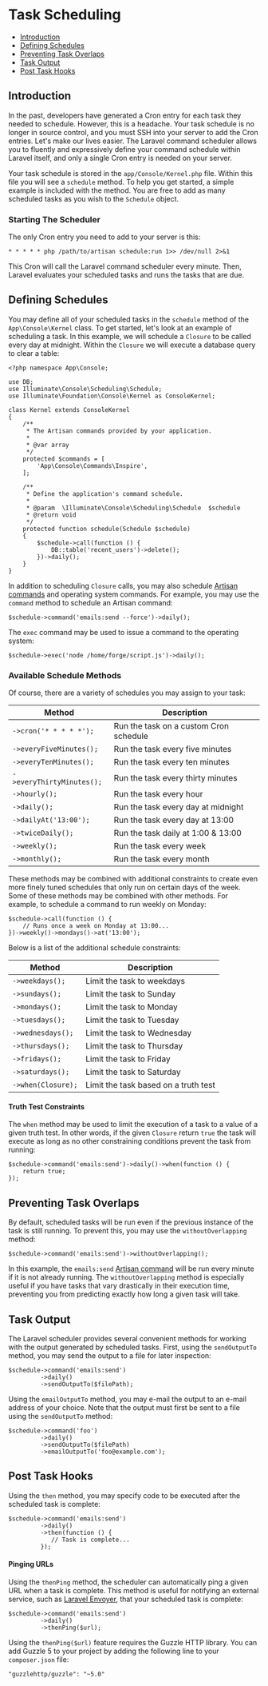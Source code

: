 # Task Scheduling

- [Introduction](#introduction)
- [Defining Schedules](#defining-schedules)
- [Preventing Task Overlaps](#preventing-task-overlaps)
- [Task Output](#task-output)
- [Post Task Hooks](#post-task-hooks)

<a name="introduction"></a>
## Introduction

In the past, developers have generated a Cron entry for each task they needed to schedule. However, this is a headache. Your task schedule is no longer in source control, and you must SSH into your server to add the Cron entries. Let's make our lives easier. The Laravel command scheduler allows you to fluently and expressively define your command schedule within Laravel itself, and only a single Cron entry is needed on your server.

Your task schedule is stored in the `app/Console/Kernel.php` file. Within this file you will see a `schedule` method. To help you get started, a simple example is included with the method. You are free to add as many scheduled tasks as you wish to the `Schedule` object.

### Starting The Scheduler

The only Cron entry you need to add to your server is this:

	* * * * * php /path/to/artisan schedule:run 1>> /dev/null 2>&1

This Cron will call the Laravel command scheduler every minute. Then, Laravel evaluates your scheduled tasks and runs the tasks that are due.

<a name="defining-schedules"></a>
## Defining Schedules

You may define all of your scheduled tasks in the `schedule` method of the `App\Console\Kernel` class. To get started, let's look at an example of scheduling a task. In this example, we will schedule a `Closure` to be called every day at midnight. Within the `Closure` we will execute a database query to clear a table:

	<?php namespace App\Console;

	use DB;
	use Illuminate\Console\Scheduling\Schedule;
	use Illuminate\Foundation\Console\Kernel as ConsoleKernel;

	class Kernel extends ConsoleKernel
	{
	    /**
	     * The Artisan commands provided by your application.
	     *
	     * @var array
	     */
	    protected $commands = [
	        'App\Console\Commands\Inspire',
	    ];

	    /**
	     * Define the application's command schedule.
	     *
	     * @param  \Illuminate\Console\Scheduling\Schedule  $schedule
	     * @return void
	     */
	    protected function schedule(Schedule $schedule)
	    {
	        $schedule->call(function () {
	        	DB::table('recent_users')->delete();
	        })->daily();
	    }
	}

In addition to scheduling `Closure` calls, you may also schedule [Artisan commands](/docs/{{version}}/artisan) and operating system commands. For example, you may use the `command` method to schedule an Artisan command:

    $schedule->command('emails:send --force')->daily();

The `exec` command may be used to issue a command to the operating system:

    $schedule->exec('node /home/forge/script.js')->daily();

### Available Schedule Methods

Of course, there are a variety of schedules you may assign to your task:

Method  | Description
------------- | -------------
`->cron('* * * * *');`  |  Run the task on a custom Cron schedule
`->everyFiveMinutes();`  |  Run the task every five minutes
`->everyTenMinutes();`  |  Run the task every ten minutes
`->everyThirtyMinutes();`  |  Run the task every thirty minutes
`->hourly();`  |  Run the task every hour
`->daily();`  |  Run the task every day at midnight
`->dailyAt('13:00');`  |  Run the task every day at 13:00
`->twiceDaily();`  |  Run the task daily at 1:00 & 13:00
`->weekly();`  |  Run the task every week
`->monthly();`  |  Run the task every month

These methods may be combined with additional constraints to create even more finely tuned schedules that only run on certain days of the week. Some of these methods may be combined with other methods. For example, to schedule a command to run weekly on Monday:

	$schedule->call(function () {
		// Runs once a week on Monday at 13:00...
	})->weekly()->mondays()->at('13:00');

Below is a list of the additional schedule constraints:

Method  | Description
------------- | -------------
`->weekdays();`  |  Limit the task to weekdays
`->sundays();`  |  Limit the task to Sunday
`->mondays();`  |  Limit the task to Monday
`->tuesdays();`  |  Limit the task to Tuesday
`->wednesdays();`  |  Limit the task to Wednesday
`->thursdays();`  |  Limit the task to Thursday
`->fridays();`  |  Limit the task to Friday
`->saturdays();`  |  Limit the task to Saturday
`->when(Closure);`  |  Limit the task based on a truth test

#### Truth Test Constraints

The `when` method may be used to limit the execution of a task to a value of a given truth test. In other words, if the given `Closure` return `true` the task will execute as long as no other constraining conditions prevent the task from running:

	$schedule->command('emails:send')->daily()->when(function () {
		return true;
	});

<a name="preventing-task-overlaps"></a>
## Preventing Task Overlaps

By default, scheduled tasks will be run even if the previous instance of the task is still running. To prevent this, you may use the `withoutOverlapping` method:

	$schedule->command('emails:send')->withoutOverlapping();

In this example, the `emails:send` [Artisan command](/docs/{{version}}/artisan) will be run every minute if it is not already running. The `withoutOverlapping` method is especially useful if you have tasks that vary drastically in their execution time, preventing you from predicting exactly how long a given task will take.

<a name="task-output"></a>
## Task Output

The Laravel scheduler provides several convenient methods for working with the output generated by scheduled tasks. First, using the `sendOutputTo` method, you may send the output to a file for later inspection:

	$schedule->command('emails:send')
			 ->daily()
			 ->sendOutputTo($filePath);

Using the `emailOutputTo` method, you may e-mail the output to an e-mail address of your choice. Note that the output must first be sent to a file using the `sendOutputTo` method:

	$schedule->command('foo')
			 ->daily()
			 ->sendOutputTo($filePath)
			 ->emailOutputTo('foo@example.com');

<a name="post-task-hooks"></a>
## Post Task Hooks

Using the `then` method, you may specify code to be executed after the scheduled task is complete:

	$schedule->command('emails:send')
			 ->daily()
			 ->then(function () {
			 	// Task is complete...
			 });

#### Pinging URLs

Using the `thenPing` method, the scheduler can automatically ping a given URL when a task is complete. This method is useful for notifying an external service, such as [Laravel Envoyer](https://envoyer.io), that your scheduled task is complete:

	$schedule->command('emails:send')
			 ->daily()
			 ->thenPing($url);

Using the `thenPing($url)` feature requires the Guzzle HTTP library. You can add Guzzle 5 to your project by adding the following line to your `composer.json` file:

	"guzzlehttp/guzzle": "~5.0"

